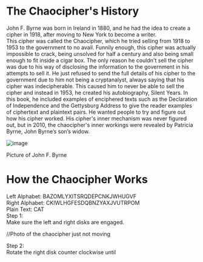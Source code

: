 # The Chaocipher's History
John F. Byrne was born in Ireland in 1880, and he had the idea to create a cipher in 1918, after moving to New York to become a writer. <br />This cipher was called the Chaocipher, which he tried selling from 1918 to 1953 to the government to no avail. Funnily enough, this cipher was actually impossible to crack, being unsolved for half a century and also being small enough to fit inside a cigar box. The only reason he couldn't sell the cipher was due to his way of disclosing the information to the government in his attempts to sell it. He just refused to send the full details of his cipher to the government due to him not being a cryptanalyst, always saying that his cipher was indecipherable. This caused him to never be able to sell the cipher and instead in 1953, he created his autobiography, Silent Years. In this book, he included examples of enciphered texts such as the Declaration of Independence and the Gettysburg Address to give the reader examples of ciphertext and plaintext pairs. He wanted people to try and figure out how his cipher worked. His cipher's inner mechanism was never figured out, but in 2010, the chaocipher's inner workings were revealed by Patricia Byrne, John Byrne’s son’s widow.

![image](https://github.com/Stuycs-K/final-project-10-wang-daniel-yeung-yonna/assets/124080285/48b72928-6970-4f5b-8617-42d9ccec2631)

Picture of John F. Byrne

# How the Chaocipher Works
Left Alphabet:  BAZOMLYXITSRQDEPCNKJWHUGVF <br />
Right Alphabet: CKIWLHGFESDQBNZYAXJVUTRPOM <br />
Plain Text: CAT <br />
Step 1: <br />
Make sure the left and right disks are engaged.

//Photo of the chaocipher just not moving

Step 2: <br />
Rotate the right disk counter clockwise until 
